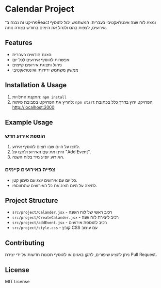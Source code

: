 # Calendar Project

פרויקט זה נבנה ב־React ומציג לוח שנה אינטראקטיבי בעברית. המשתמש יכול להוסיף אירועים, לצפות בהם ולנהל את הימים בחודש בצורה נוחה.

## Features

- הצגת חודשים בעברית
- אפשרות להוסיף אירועים לכל יום
- ניהול ותצוגת אירועים קיימים
- ממשק משתמש ידידותי ואינטראקטיבי

## Installation & Usage

1. התקנת התלויות: `npm install`
2. להריץ את הפרויקט בסביבת פיתוח: `npm start`
הפרויקט ירוץ בדרך כלל בכתובת [http://localhost:3000](http://localhost:3000)

## Example Usage

### הוספת אירוע חדש
1. לחצו על היום שבו רוצים להוסיף אירוע.
2. הזינו את שם האירוע ולחצו על "Add Event".
3. האירוע יופיע מיד בלוח השנה.

### צפייה באירועים קיימים
- כל יום עם אירועים יוצג עם סימון קטן.
- לחיצה על היום תציג את כל האירועים שהתווספו.

## Project Structure

- `src/project/Calander.jsx` - רכיב ראשי של לוח השנה  
- `src/project/CreateCalander.jsx` - רכיב ליצירת לוח שנה  
- `src/project/addEvent.jsx` - רכיב להוספת אירועים  
- `src/project/style.css` - קובץ CSS עם עיצוב  

## Contributing

ניתן להציע שיפורים, לתקן באגים או להוסיף תכונות חדשות על ידי יצירת Pull Request.

## License

MIT License
